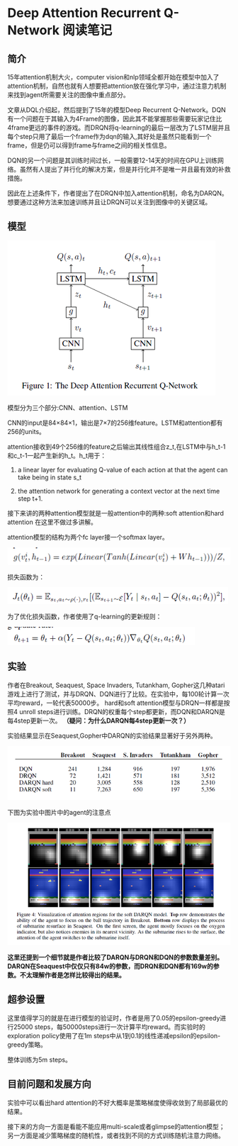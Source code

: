 # Deep Attention Recurrent Q-Network 阅读笔记

## 简介

15年attention机制大火，computer vision和nlp领域全都开始在模型中加入了attention机制，自然也就有人想要把attention放在强化学习中，通过注意力机制来找到agent所需要关注的图像中重点部分。

文章从DQL介绍起，然后提到了15年的模型Deep Recurrent Q-Network。DQN有一个问题在于其输入为4Frame的图像，因此其不能掌握那些需要玩家记住比4frame更远的事件的游戏。而DRQN将q-learning的最后一层改为了LSTM层并且每个step只用了最后一个frame作为dqn的输入,其好处是虽然只能看到一个frame，但是仍可以得到frame与frame之间的相关性信息。

DQN的另一个问题是其训练时间过长，一般需要12-14天的时间在GPU上训练网络。虽然有人提出了并行化的解决方案，但是并行化并不是唯一并且最有效的补救措施。

因此在上述条件下，作者提出了在DRQN中加入attention机制，命名为DARQN。想要通过这种方法来加速训练并且让DRQN可以关注到图像中的关键区域。

## 模型

![](img/in-post/darqn/1.png)

模型分为三个部分:CNN、attention、LSTM

CNN的input是84×84×1，输出是7×7的256维feature。LSTM和attention都有256的units。

attention接收到49个256维的feature之后输出其线性组合z_t,在LSTM中与h_t-1和c_t-1一起产生新的h_t。h_t用于：

1. a linear layer for evaluating Q-value of each action at that the agent can take being in state s_t

2. the attention network for generating a context vector at the next time step t+1. 

接下来讲的两种attention模型就是一般attention中的两种:soft attention和hard attention 在这里不做过多讲解。

attention模型的结构为两个fc layer接一个softmax layer。

![](img/in-post/darqn/2.png)

损失函数为：

![](img/in-post/darqn/3.png)

为了优化损失函数，作者使用了q-learning的更新规则：

![](img/in-post/darqn/4.png)


## 实验

作者在Breakout, Seaquest, Space Invaders, Tutankham, Gopher这几种atari游戏上进行了测试，并与DRQN、DQN进行了比较。在实验中，每100轮计算一次平均reward，一轮代表50000步。 hard和soft attention模型与DRQN一样都是按照4 unroll steps进行训练。DRQN的权重每个step都更新，而DQN和DARQN是每4step更新一次。
**（疑问：为什么DARQN每4step更新一次？）**

实验结果显示在Seaquest,Gopher中DARQN的实验结果显著好于另外两种。

![](img/in-post/darqn/5.png)

下图为实验中图片中的agent的注意点

![](img/in-post/darqn/6.png)

**这里还提到一个细节就是作者比较了DARQN与DRQN和DQN的参数数量差别。DARQN在Seaquest中仅仅只有84w的参数，而DRQN和DQN都有169w的参数。不太理解作者是怎样比较得出的结果。**




## 超参设置

这里值得学习的就是在进行模型的验证时，作者是用了0.05的epsilon-greedy进行25000 steps，每50000steps进行一次计算平均reward。而实验时的exploration policy使用了在1m steps中从1到0.1的线性递减epsilon的epsilon-greedy策略。

整体训练为5m steps。

## 目前问题和发展方向

实验中可以看出hard attention的不好大概率是策略梯度使得收敛到了局部最优的结果。

接下来的方向一方面是看能不能应用multi-scale或者glimpse的attention模型；另一方面是减少策略梯度的随机性，或者找到不同的方式训练随机注意力网络。
